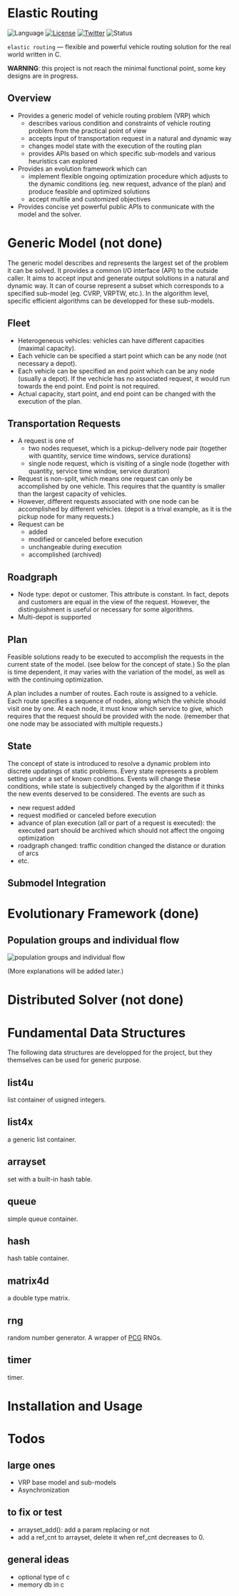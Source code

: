# Elastic Routing

![Language](https://img.shields.io/badge/language-C-lightgrey.svg?style=flat)
[![License](https://img.shields.io/badge/license-GPL-brightgreen.svg?style=flat)](http://mit-license.org)
[![Twitter](https://img.shields.io/badge/twitter-mrbeetle-blue.svg?style=flat)](http://twitter.com/mrbeetle)
![Status](https://img.shields.io/badge/status-under%20development-orange.svg?style=flat)

``elastic routing`` — flexible and powerful vehicle routing solution for the real world written in C.

**WARNING**: this project is not reach the minimal functional point, some key designs are in progress.

## Overview

- Provides a generic model of vehicle routing problem (VRP) which
    - describes various condition and constraints of vehicle routing problem from the practical point of view
    - accepts input of transportation request in a natural and dynamic way
    - changes model state with the execution of the routing plan
    - provides APIs based on which specific sub-models and various heuristics can explored
- Provides an evolution framework which can
    - implement flexible ongoing optimization procedure which adjusts to the dynamic conditions (eg. new request, advance of the plan) and produce feasible and optimized solutions
    - accept multile and customized objectives
- Provides concise yet powerful public APIs to conmunicate with the model and the solver.

# Generic Model (not done)

The generic model describes and represents the largest set of the problem it can be solved. It provides a common I/O interface (API) to the outside caller. It aims to accept input and generate output solutions in a natural and dynamic way. It can of course represent a subset which corresponds to a specified sub-model (eg. CVRP, VRPTW, etc.). In the algorithm level, specific efficient algorithms can be developped for these sub-models.

## Fleet

- Heterogeneous vehicles: vehicles can have different capacities (maximal capacity).
- Each vehicle can be specified a start point which can be any node (not necessary a depot).
- Each vehicle can be specified an end point which can be any node (usually a depot). If the vechicle has no associated request, it would run towards the end point. End point is not required.
- Actual capacity, start point, and end point can be changed with the execution of the plan.

## Transportation Requests

- A request is one of
    - two nodes requeset, which is a pickup-delivery node pair (together with quantity, service time windows, service durations)
    - single node request, which is visiting of a single node (together with quantity, service time window, service duration)
- Request is non-split, which means one request can only be accomplished by one vehicle. This requires that the quantity is smaller than the largest capacity of vehicles.
- However, different requests associated with one node can be accomplished by different vehicles. (depot is a trival example, as it is the pickup node for many requests.)
- Request can be
    - added
    - modified or canceled before execution
    - unchangeable during execution
    - accomplished (archived)

## Roadgraph

- Node type: depot or customer. This attribute is constant. In fact, depots and customers are equal in the view of the request. However, the distinguishment is useful or necessary for some algorithms.
- Multi-depot is supported

## Plan

Feasible solutions ready to be executed to accomplish the requests in the current state of the model. (see below for the concept of state.) So the plan is time dependent, it may varies with the variation of the model, as well as with the continuing optimization.

A plan includes a number of routes. Each route is assigned to a vehicle. Each route specifies a sequence of nodes, along which the vehicle should visit one by one. At each node, it must know which service to give, which requires that the request should be provided with the node. (remember that one node may be associated with multiple requests.)

## State

The concept of state is introduced to resolve a dynamic problem into discrete updatings of static problems. Every state represents a problem setting under a set of known conditions. Events will change these conditions, while state is subjectively changed by the algorithm if it thinks the new events deserved to be considered. The events are such as

- new request added
- request modified or canceled before execution
- advance of plan execution (all or part of a request is executed): the executed part should be archived which should not affect the ongoing optimization
- roadgraph changed: traffic condition changed the distance or duration of arcs
- etc.

## Submodel Integration


# Evolutionary Framework (done)

## Population groups and individual flow

![population groups and individual flow](https://raw.githubusercontent.com/herrkaefer/elastic-routing/master/doc/evol-population.png)

(More explanations will be added later.)

# Distributed Solver (not done)


# Fundamental Data Structures

The following data structures are developped for the project, but they themselves can be used for generic purpose.

## list4u

list container of usigned integers.

## list4x

a generic list container.

## arrayset

set with a built-in hash table.

## queue

simple queue container.

## hash

hash table container.

## matrix4d

a double type matrix.

## rng

random number generator. A wrapper of [PCG](http://www.pcg-random.org/) RNGs.

## timer

timer.

# Installation and Usage


# Todos

## large ones

- VRP base model and sub-models
- Asynchronization

## to fix or test

- arrayset_add(): add a param replacing or not
- add a ref_cnt to arrayset,  delete it when ref_cnt decreases to 0.

## general ideas

- optional type of c
- memory db in c
